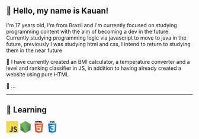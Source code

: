 ## 💜 Hello, my name is Kauan!

I'm 17 years old, I'm from Brazil and I'm currently focused on studying programming content with the aim of becoming a dev in the future. Currently studying programming logic via javascript to move to java in the future, previously I was studying html and css, I intend to return to studying them in the near future

🔭 I have currently created an BMI calculator, a temperature converter and a level and ranking classifier in JS, in addition to having already created a website using pure HTML

💬 ...

---

## 🚀 Learning
<code><img height="32" src="https://raw.githubusercontent.com/github/explore/80688e429a7d4ef2fca1e82350fe8e3517d3494d/topics/javascript/javascript.png" alt="Javascript"/></code>
<code><img height="32" src="https://raw.githubusercontent.com/github/explore/80688e429a7d4ef2fca1e82350fe8e3517d3494d/topics/nodejs/nodejs.png" alt="Nodejs"/></code>
<code><img height="32" src="https://raw.githubusercontent.com/github/explore/80688e429a7d4ef2fca1e82350fe8e3517d3494d/topics/html/html.png" alt="HTML5"/></code>
<code><img height="32" src="https://raw.githubusercontent.com/github/explore/80688e429a7d4ef2fca1e82350fe8e3517d3494d/topics/css/css.png" alt="CSS"/></code>
